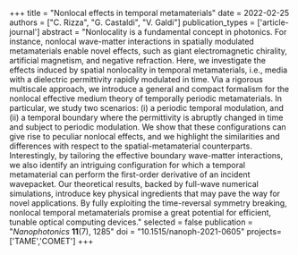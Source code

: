 +++
title = "Nonlocal effects in temporal metamaterials"
date = 2022-02-25
authors = ["C. Rizza", "G. Castaldi", "V. Galdi"]
publication_types = ['article-journal']
abstract = "Nonlocality is a fundamental concept in photonics. For instance, nonlocal wave-matter interactions in spatially modulated metamaterials enable novel effects, such as giant electromagnetic chirality, artificial magnetism, and negative refraction. Here, we investigate the effects induced by spatial nonlocality in temporal metamaterials, i.e., media with a dielectric permittivity rapidly modulated in time. Via a rigorous multiscale approach, we introduce a general and compact formalism for the nonlocal effective medium theory of temporally periodic metamaterials. In particular, we study two scenarios: (i) a periodic temporal modulation, and (ii) a temporal boundary where the permittivity is abruptly changed in time and subject to periodic modulation. We show that these configurations can give rise to peculiar nonlocal effects, and we highlight the similarities and differences with respect to the spatial-metamaterial counterparts. Interestingly, by tailoring the effective boundary wave-matter interactions, we also identify an intriguing configuration for which a temporal metamaterial can perform the first-order derivative of an incident wavepacket. Our theoretical results, backed by full-wave numerical simulations, introduce key physical ingredients that may pave the way for novel applications. By fully exploiting the time-reversal symmetry breaking, nonlocal temporal metamaterials promise a great potential for efficient, tunable optical computing devices."
selected = false
publication = "*Nanophotonics* **11**(7), 1285"
doi = "10.1515/nanoph-2021-0605"
projects=['TAME','COMET']
+++
